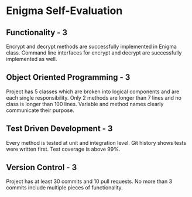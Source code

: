 # Enigma Self-Evaluation

## Functionality - 3
Encrypt and decrypt methods are successfully implemented in Enigma class. Command line interfaces for encrypt and decrypt are successfully implemented as well.

## Object Oriented Programming - 3
Project has 5 classes which are broken into logical components and are each single responsibility. Only 2 methods are longer than 7 lines and no class is longer than 100 lines. Variable and method names clearly communicate their purpose.

## Test Driven Development - 3
Every method is tested at unit and integration level. Git history shows tests were written first. Test coverage is above 99%.

## Version Control - 3
Project has at least 30 commits and 10 pull requests. No more than 3 commits include multiple pieces of functionality.
